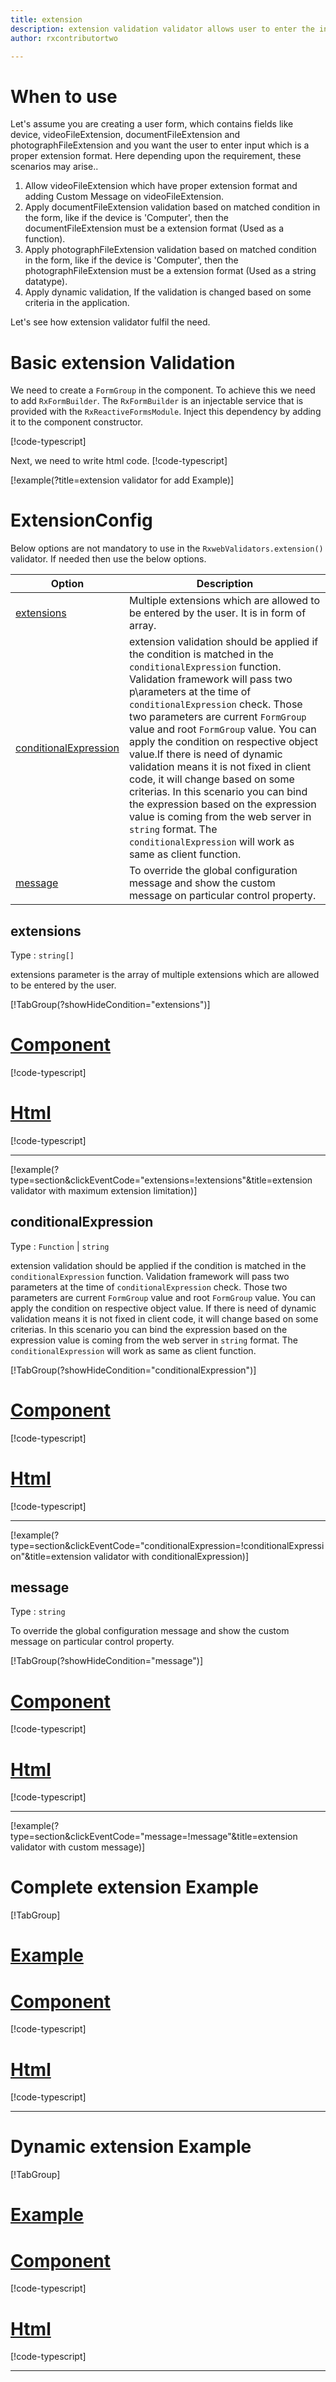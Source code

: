 ```yaml
---
title: extension
description: extension validation validator allows user to enter the input which is in the proper extension format.
author: rxcontributortwo

---
```

# When to use
Let's assume you are creating a user form, which contains fields like device, videoFileExtension, documentFileExtension and photographFileExtension and you want the user to enter input which is a proper extension format. Here depending upon the requirement, these scenarios may arise..

1. Allow videoFileExtension which have proper extension format and adding Custom Message on videoFileExtension.
2. Apply documentFileExtension validation based on matched condition in the form, like if the device is 'Computer', then the documentFileExtension must be a extension format (Used as a function).
3. Apply photographFileExtension validation based on matched condition in the form, like if the device is 'Computer', then the photographFileExtension must be a extension format (Used as a string datatype).
4. Apply dynamic validation, If the validation is changed based on some criteria in the application.

Let's see how extension validator fulfil the need.

# Basic extension Validation

We need to create a `FormGroup` in the component. To achieve this we need to add `RxFormBuilder`. The `RxFormBuilder` is an injectable service that is provided with the `RxReactiveFormsModule`. Inject this dependency by adding it to the component constructor.

[!code-typescript[](\assets\examples\reactive-form-validators\validators\extension\add\extension-add.component.ts?type=section)]

Next, we need to write html code.
[!code-typescript[](\assets\examples\reactive-form-validators\validators\extension\add\extension-add.component.html?type=section)]

[!example(?title=extension validator for add Example)]
<app-extension-add-validator></app-extension-add-validator>


# ExtensionConfig
Below options are not mandatory to use in the `RxwebValidators.extension()` validator. If needed then use the below options.

|Option | Description |
|--- | ---- |
|[extensions](#extensions) | Multiple extensions which are allowed to be entered by the user. It is in form of array. |
|[conditionalExpression](#conditionalExpression) | extension validation should be applied if the condition is matched in the `conditionalExpression` function. Validation framework will pass two p\arameters at the time of `conditionalExpression` check. Those two parameters are current `FormGroup` value and root `FormGroup` value. You can apply the condition on respective object value.If there is need of dynamic validation means it is not fixed in client code, it will change based on some criterias. In this scenario you can bind the expression based on the expression value is coming from the web server in `string` format. The `conditionalExpression` will work as same as client function. |
|[message](#message) | To override the global configuration message and show the custom message on particular control property. |

## extensions
Type :  `string[]` 

extensions parameter is the array of multiple extensions which are allowed to be entered by the user.

[!TabGroup(?showHideCondition="extensions")]
# [Component](#tab\extensionsComponent)
[!code-typescript[](\assets\examples\reactive-form-validators\validators\extension\extensions\extension-max-extension.component.ts)]
# [Html](#tab\extensionsHtml)
[!code-typescript[](\assets\examples\reactive-form-validators\validators\extension\extensions\extension-max-extension.component.html)]
***

[!example(?type=section&clickEventCode="extensions=!extensions"&title=extension validator with maximum extension limitation)]
<app-extension-extensions-validator></app-extension-extensions-validator>

## conditionalExpression 
Type :  `Function`  |  `string` 

extension validation should be applied if the condition is matched in the `conditionalExpression` function. Validation framework will pass two parameters at the time of `conditionalExpression` check. Those two parameters are current `FormGroup` value and root `FormGroup` value. You can apply the condition on respective object value.
If there is need of dynamic validation means it is not fixed in client code, it will change based on some criterias. In this scenario you can bind the expression based on the expression value is coming from the web server in `string` format. The `conditionalExpression` will work as same as client function.

[!TabGroup(?showHideCondition="conditionalExpression")]
# [Component](#tab\conditionalExpressionComponent)
[!code-typescript[](\assets\examples\reactive-form-validators\validators\extension\conditionalExpression\extension-conditional-expressions.component.ts)]
# [Html](#tab\conditionalExpressionHtml)
[!code-typescript[](\assets\examples\reactive-form-validators\validators\extension\conditionalExpression\extension-conditional-expressions.component.html)]
***

[!example(?type=section&clickEventCode="conditionalExpression=!conditionalExpression"&title=extension validator with conditionalExpression)]
<app-extension-conditionalExpression-validator></app-extension-conditionalExpression-validator>

## message 
Type :  `string` 

To override the global configuration message and show the custom message on particular control property.

[!TabGroup(?showHideCondition="message")]
# [Component](#tab\messageComponent)
[!code-typescript[](\assets\examples\reactive-form-validators\validators\extension\message\extension-message.component.ts)]
# [Html](#tab\messageHtml)
[!code-typescript[](\assets\examples\reactive-form-validators\validators\extension\message\extension-message.component.html)]
***

[!example(?type=section&clickEventCode="message=!message"&title=extension validator with custom message)]
<app-extension-message-validator></app-extension-message-validator>

# Complete extension Example
[!TabGroup]
# [Example](#tab\completeexample)
<app-extension-complete-validator></app-extension-complete-validator>
# [Component](#tab\completecomponent)
[!code-typescript[](\assets\examples\reactive-form-validators\validators\extension\complete\extension-complete.component.ts)]
# [Html](#tab\completehtml)
[!code-typescript[](\assets\examples\reactive-form-validators\validators\extension\complete\extension-complete.component.html)]
***

# Dynamic extension Example
[!TabGroup]
# [Example](#tab\dynamicexample)
<app-extension-dynamic-validator></app-extension-dynamic-validator>
# [Component](#tab\dynamiccomponent)
[!code-typescript[](\assets\examples\reactive-form-validators\validators\extension\dynamic\extension-dynamic.component.ts)]
# [Html](#tab\dynamichtml)
[!code-typescript[](\assets\examples\reactive-form-validators\validators\extension\dynamic\extension-dynamic.component.html)]
***
